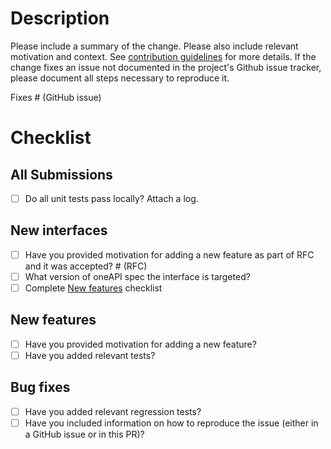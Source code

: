 # Description

Please include a summary of the change. Please also include relevant
motivation and context. See
[contribution guidelines](https://github.com/uxlfoundation/oneMath/blob/master/CONTRIBUTING.md)
for more details. If the change fixes an issue not documented in the project's
Github issue tracker, please document all steps necessary to reproduce it.

Fixes # (GitHub issue)

# Checklist

## All Submissions

- [ ] Do all unit tests pass locally? Attach a log.

## New interfaces

- [ ] Have you provided motivation for adding a new feature as part of RFC and
it was accepted? # (RFC)
- [ ] What version of oneAPI spec the interface is targeted?
- [ ] Complete [New features](pull_request_template.md#new-features) checklist

## New features

- [ ] Have you provided motivation for adding a new feature?
- [ ] Have you added relevant tests?

## Bug fixes

- [ ] Have you added relevant regression tests?
- [ ] Have you included information on how to reproduce the issue (either in a
      GitHub issue or in this PR)?
